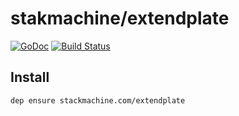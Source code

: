 # stakmachine/extendplate
[![GoDoc](https://godoc.org/stackmachine.com/extendplate?status.svg)](https://godoc.org/stackmachine.com/extendplate) [![Build Status](https://travis-ci.org/stackmachine/extendplate.svg?branch=master)](https://travis-ci.org/stackmachine/extendplate)

## Install

```
dep ensure stackmachine.com/extendplate
```
